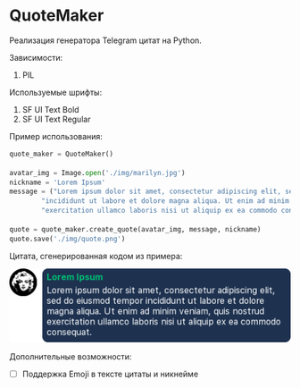 # QuoteMaker

Реализация генератора Telegram цитат на Python.

Зависимости:
1. PIL

Используемые шрифты:
1. SF UI Text Bold
2. SF UI Text Regular

Пример использования:
```python
quote_maker = QuoteMaker()

avatar_img = Image.open('./img/marilyn.jpg')
nickname = 'Lorem Ipsum'
message = ("Lorem ipsum dolor sit amet, consectetur adipiscing elit, sed do eiusmod tempor "
        "incididunt ut labore et dolore magna aliqua. Ut enim ad minim veniam, quis nostrud "
        "exercitation ullamco laboris nisi ut aliquip ex ea commodo consequat.")
   
quote = quote_maker.create_quote(avatar_img, message, nickname)
quote.save('./img/quote.png')
```

Цитата, сгенерированная кодом из примера:

![Quote](/img/quote.png)

Дополнительные возможности:
- [ ] Поддержка Emoji в тексте цитаты и никнейме